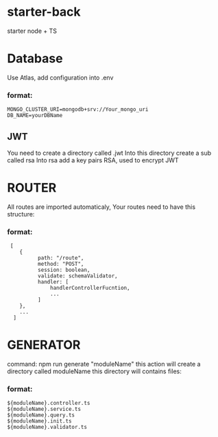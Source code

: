 # starter-back
starter node + TS

# Database
  Use Atlas, add configuration into .env
  ### format:
    MONGO_CLUSTER_URI=mongodb+srv://Your_mongo_uri
    DB_NAME=yourDBName

## JWT
  You need to create a directory called .jwt
  Into this directory create a sub called rsa
  Into rsa add a key pairs RSA, used to encrypt JWT

# ROUTER
  All routes are imported automaticaly,
  Your routes need to have this structure:
   ### format:
     [
        {
              path: "/route",
              method: "POST",
              session: boolean,
              validate: schemaValidator,
              handler: [
                  handlerControllerFucntion,
                  ...
              ]
        },
        ...
      ]

# GENERATOR
  command: npm run generate "moduleName"
  this action will create a directory called moduleName
  this directory will contains files:
  ### format:
    ${moduleName}.controller.ts
    ${moduleName}.service.ts
    ${moduleName}.query.ts
    ${moduleName}.init.ts
    ${moduleName}.validator.ts
